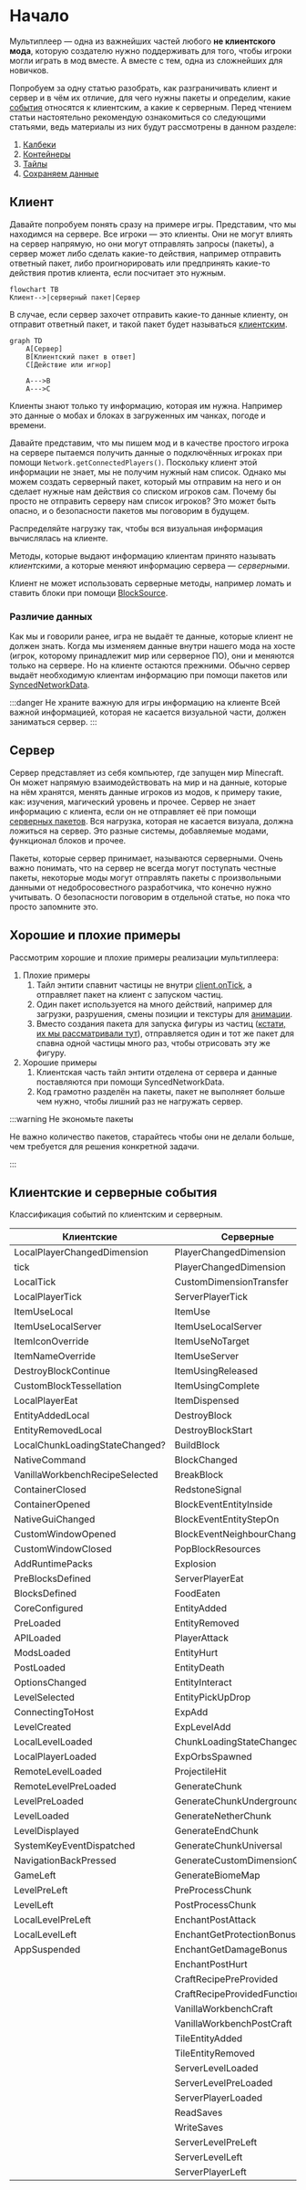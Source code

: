 # Начало
Мультиплеер — одна из важнейших частей любого **не клиентского мода**, которую создателю нужно поддерживать для того, чтобы игроки могли играть в мод вместе. А вместе с тем, одна из сложнейших для новичков.

Попробуем за одну статью разобрать, как разграничивать клиент и сервер и в чём их отличие, для чего нужны пакеты и определим, какие [события](../events/callbacks) относятся к клиентским, а какие к серверным.
Перед чтением статьи настоятельно рекомендую ознакомиться со следующими статьями, ведь материалы из них будут рассмотрены в данном разделе: 
1. [Калбеки](../events/callbacks)
2. [Контейнеры](../storage/containers) 
3. [Тайлы](../storage/tile-entities)
4. [Сохраняем данные](../storage/saving-basics)
## Клиент
Давайте попробуем понять сразу на примере игры. Представим, что мы находимся на сервере. Все игроки — это клиенты. Они не могут влиять на сервер напрямую, но они могут отправлять запросы (пакеты), а сервер может либо сделать какие-то действия, например отправить ответный пакет, либо проигнорировать или предпринять какие-то действия против клиента, если посчитает это нужным.
```mermaid
flowchart TB
Клиент-->|серверный пакет|Сервер
```
В случае, если сервер захочет отправить какие-то данные клиенту, он отправит ответный пакет, и такой пакет будет называться [клиентским](client-packets).
```mermaid
graph TD
    A[Сервер]
    B[Клиентский пакет в ответ]
    C[Действие или игнор]

    A--->B
    A--->C
```
Клиенты знают только ту информацию, которая им нужна. Например это данные о мобах и блоках в загруженных им чанках, погоде и времени.

Давайте представим, что мы пишем мод и в качестве простого игрока на сервере пытаемся получить данные о подключённых игроках при помощи ``Network.getConnectedPlayers()``. Поскольку клиент этой информации не знает, мы не получим нужный нам список. Однако мы можем создать серверный пакет, который мы отправим на него и он сделает нужные нам действия со списком игроков сам. Почему бы просто не отправить серверу нам список игроков? Это может быть опасно, и о безопасности пакетов мы поговорим в будущем.

Распределяйте нагрузку так, чтобы вся визуальная информация вычислялась на клиенте.

Методы, которые выдают информацию клиентам принято называть *клиентскими*, а которые меняют информацию сервера — *серверными*.

Клиент не может использовать серверные методы, например ломать и ставить блоки при помощи [BlockSource](/api/core-engine/BlockSource.d.ts).

### Различие данных
Как мы и говорили ранее, игра не выдаёт те данные, которые клиент не должен знать.  Когда мы изменяем данные внутри нашего мода на хосте (игрок, которому принадлежит мир или серверное ПО), они и меняются только на сервере. Но на клиенте остаются прежними. Обычно сервер выдаёт необходимую клиентам информацию при помощи пакетов или [SyncedNetworkData](../events/using-synced-data).

:::danger Не храните важную для игры информацию на клиенте
Всей важной информацией, которая не касается визуальной части, должен заниматься сервер.
:::

## Сервер
Сервер представляет из себя компьютер, где запущен мир Minecraft. Он может напрямую взаимодействовать на мир и на данные, которые на нём хранятся, менять данные игроков из модов, к примеру такие, как: изучения, магический уровень и прочее. Сервер не знает информацию с клиента, если он не отправляет её при помощи [серверных пакетов](server-packets).
Вся нагрузка, которая не касается визуала, должна ложиться на сервер. Это разные системы, добавляемые модами, функционал блоков и прочее.

Пакеты, которые сервер принимает, называются серверными. Очень важно понимать, что на сервер не всегда могут поступать честные пакеты, некоторые моды могут отправлять пакеты с произвольными данными от недобросовестного разработчика, что конечно нужно учитывать. О безопасности поговорим в отдельной статье, но пока что просто запомните это.

## Хорошие и плохие примеры
Рассмотрим хорошие и плохие примеры реализации мультиплеера:

1. Плохие примеры
   1. Тайл энтити спавнит частицы не внутри [client.onTick](/api/core-engine/TileEntity.d.ts), а отправляет пакет на клиент с запуском частиц.
   2. Один пакет используется на много действий, например для загрузки, разрушения, смены позиции и текстуры для [анимации](/api/core-engine/Animation.d.ts).
   3. Вместо создания пакета для запуска фигуры из частиц ([кстати, их мы рассматривали тут](../environment/particles)), отправляется один и тот же пакет для спавна одной частицы много раз, чтобы отрисовать эту же фигуру.
2. Хорошие примеры
   1. Клиентская часть тайл энтити отделена от сервера и данные поставляются при помощи SyncedNetworkData.
   2. Код грамотно разделён на пакеты, пакет не выполняет больше чем нужно, чтобы лишний раз не нагружать сервер.

:::warning Не экономьте пакеты

Не важно количество пакетов, старайтесь чтобы они не делали больше, чем требуется для решения конкретной задачи.

:::

## Клиентские и серверные события
Классификация событий по клиентским и серверным.

| Клиентские | Серверные |
| ---------- | --------- |
| LocalPlayerChangedDimension | PlayerChangedDimension 
| tick |  PlayerChangedDimension
| LocalTick | CustomDimensionTransfer
| LocalPlayerTick | ServerPlayerTick
| ItemUseLocal | ItemUse
| ItemUseLocalServer | ItemUseLocalServer
| ItemIconOverride | ItemUseNoTarget
| ItemNameOverride | ItemUseServer
| DestroyBlockContinue | ItemUsingReleased
| CustomBlockTessellation | ItemUsingComplete
| LocalPlayerEat | ItemDispensed
| EntityAddedLocal | DestroyBlock
| EntityRemovedLocal | DestroyBlockStart
| LocalChunkLoadingStateChanged? | BuildBlock
| NativeCommand | BlockChanged
| VanillaWorkbenchRecipeSelected | BreakBlock
| ContainerClosed | RedstoneSignal
| ContainerOpened | BlockEventEntityInside
| NativeGuiChanged | BlockEventEntityStepOn
| CustomWindowOpened | BlockEventNeighbourChange
| CustomWindowClosed | PopBlockResources
| AddRuntimePacks | Explosion
| PreBlocksDefined | ServerPlayerEat
| BlocksDefined | FoodEaten
| CoreConfigured | EntityAdded
| PreLoaded | EntityRemoved
| APILoaded | PlayerAttack
| ModsLoaded | EntityHurt
| PostLoaded | EntityDeath
| OptionsChanged | EntityInteract
| LevelSelected | EntityPickUpDrop
| ConnectingToHost | ExpAdd
| LevelCreated | ExpLevelAdd
| LocalLevelLoaded | ChunkLoadingStateChanged?
| LocalPlayerLoaded | ExpOrbsSpawned
| RemoteLevelLoaded | ProjectileHit
| RemoteLevelPreLoaded| GenerateChunk
| LevelPreLoaded | GenerateChunkUnderground
| LevelLoaded | GenerateNetherChunk
| LevelDisplayed | GenerateEndChunk
| SystemKeyEventDispatched | GenerateChunkUniversal
| NavigationBackPressed | GenerateCustomDimensionChunk
| GameLeft | GenerateBiomeMap
| LevelPreLeft | PreProcessChunk
| LevelLeft | PostProcessChunk
| LocalLevelPreLeft | EnchantPostAttack
| LocalLevelLeft | EnchantGetProtectionBonus
| AppSuspended | EnchantGetDamageBonus
| | EnchantPostHurt
| | CraftRecipePreProvided
| | CraftRecipeProvidedFunction
| | VanillaWorkbenchCraft
| | VanillaWorkbenchPostCraft
| | TileEntityAdded
| | TileEntityRemoved
| | ServerLevelLoaded
| | ServerLevelPreLoaded
| | ServerPlayerLoaded
| | ReadSaves
| | WriteSaves
| | ServerLevelPreLeft
| | ServerLevelLeft
| | ServerPlayerLeft